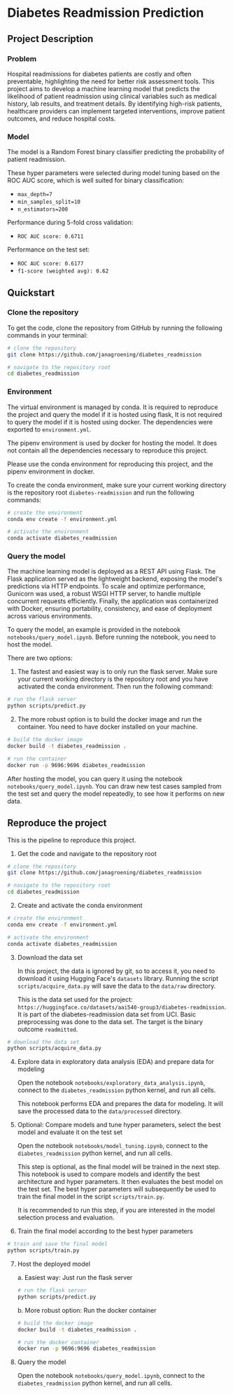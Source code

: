 # Diabetes Readmission Prediction

## Project Description

### Problem

Hospital readmissions for diabetes patients are costly and often preventable,
highlighting the need for better risk assessment tools.
This project aims to develop a machine learning model that predicts the
likelihood of patient readmission using clinical variables such as medical
history, lab results, and treatment details. By identifying high-risk patients,
healthcare providers can implement targeted interventions,
improve patient outcomes, and reduce hospital costs.

### Model

The model is a Random Forest binary classifier predicting the probability of 
patient readmission.

These hyper parameters were selected during model tuning
based on the ROC AUC score, which is well suited for
binary classification:

- `max_depth=7`
- `min_samples_split=10`
- `n_estimators=200`

Performance during 5-fold cross validation:

- `ROC AUC score: 0.6711`

Performance on the test set:

- `ROC AUC score: 0.6177`
- `f1-score (weighted avg): 0.62`

## Quickstart

### Clone the repository

To get the code, clone the repository from GitHub by running the following
commands in your terminal:

```bash
# clone the repository
git clone https://github.com/janagroening/diabetes_readmission

# navigate to the repository root
cd diabetes_readmission
```

### Environment

The virtual environment is managed by conda.
It is required to reproduce the project and query the model
if it is hosted using flask,
It is not required to query the model if it is hosted using docker.
The dependencies were exported to `environment.yml`.

The pipenv environment is used by docker for hosting the model.
It does not contain all the dependencies necessary
to reproduce this project.

Please use the conda environment for reproducing this project,
and the pipenv environment in docker.

To create the conda environment, make sure your current working directory is the
repository root `diabetes-readmission` and run the following commands:

```bash
# create the environment
conda env create -f environment.yml

# activate the environment
conda activate diabetes_readmission
```

### Query the model

The machine learning model is deployed as a REST API using Flask.
The Flask application served as the lightweight backend, exposing the model's
predictions via HTTP endpoints.
To scale and optimize performance, Gunicorn was used, a robust WSGI HTTP server,
to handle multiple concurrent requests efficiently.
Finally, the application was containerized with Docker, ensuring portability,
consistency, and ease of deployment across various environments.

To query the model, an example is provided in the notebook
`notebooks/query_model.ipynb`.
Before running the notebook, you need to host the model.

There are two options:

1. The fastest and easiest way is to only run the flask server.
Make sure your current working directory is the repository root
and you have activated the conda environment.
Then run the following command:

```bash
# run the flask server
python scripts/predict.py
```

2. The more robust option is to build the docker image and run the
container.
You need to have docker installed on your machine.

```bash
# build the docker image
docker build -t diabetes_readmission .

# run the container
docker run -p 9696:9696 diabetes_readmission
```

After hosting the model, you can query it using the notebook
`notebooks/query_model.ipynb`.
You can draw new test cases sampled from the test set
and query the model repeatedly,
to see how it performs on new data.

## Reproduce the project

This is the pipeline to reproduce this project.

1. Get the code and navigate to the repository root

```bash
# clone the repository
git clone https://github.com/janagroening/diabetes_readmission

# navigate to the repository root
cd diabetes_readmission
```

2. Create and activate the conda environment

```bash
# create the environment
conda env create -f environment.yml

# activate the environment
conda activate diabetes_readmission
```

3. Download the data set

    In this project, the data is ignored by git,
    so to access it, you need to download it using
    Hugging Face's `datasets` library.
    Running the script `scripts/acquire_data.py`
    will save the data to the `data/raw` directory.

    This is the data set used for the project:
    `https://huggingface.co/datasets/aai540-group3/diabetes-readmission`.
    It is part of the diabetes-readmission data set from UCI.
    Basic preprocessing was done to the data set.
    The target is the binary outcome `readmitted`.

```bash
# download the data set
python scripts/acquire_data.py
```

4. Explore data in exploratory data analysis (EDA) and prepare
data for modeling

    Open the notebook `notebooks/exploratory_data_analysis.ipynb`,
    connect to the `diabetes_readmission` python kernel,
    and run all cells.
    
    This notebook performs EDA and prepares the data for modeling.
    It will save the processed data to the `data/processed` directory.

5. Optional: Compare models and tune hyper parameters,
select the best model and evaluate it on the test set

    Open the notebook `notebooks/model_tuning.ipynb`,
    connect to the `diabetes_readmission` python kernel,
    and run all cells.

    This step is optional, as the final model will be trained in the next
    step. This notebook is used to compare models and identify the
    best architecture and hyper parameters.
    It then evaluates the best model on the test set.
    The best hyper parameters will subsequently be used to train
    the final model in the script `scripts/train.py`.

    It is recommended to run this step,
    if you are interested in the model selection process and
    evaluation.

6. Train the final model according to the best hyper parameters

```bash
# train and save the final model
python scripts/train.py
```

7. Host the deployed model

    a. Easiest way: Just run the flask server

    ```bash
    # run the flask server
    python scripts/predict.py
    ```

    b. More robust option: Run the docker container
    

    ```bash
    # build the docker image
    docker build -t diabetes_readmission .

    # run the docker container
    docker run -p 9696:9696 diabetes_readmission
    ```

8. Query the model

    Open the notebook `notebooks/query_model.ipynb`,
    connect to the `diabetes_readmission` python kernel,
    and run all cells.
